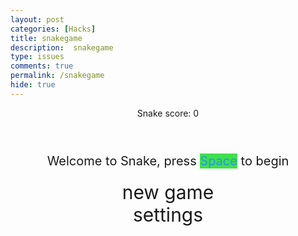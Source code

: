 ```yaml
---
layout: post
categories: [Hacks]
title: snakegame
description:  snakegame
type: issues 
comments: true
permalink: /snakegame
hide: true
---
```


<style>

    body{
    }
    .wrap{
        margin-left: auto;
        margin-right: auto;
    }
    /* Update the background of the canvas to a darker version of the color */
    canvas {
        display: none;
        border-style: solid;
        border-width: 19px;
        border-color: rgba(192, 57, 181, 1);
        background-color: #f7a531ff; /* Darker version of #88bc4c */
    }

    canvas:focus{
        outline: none;
    }

    /* All screens style */
    #gameover p, #setting p, #menu p{
        font-size: 20px;
    }

    #gameover a, #setting a, #menu a{
        font-size: 30px;
        display: block;
    }

    #gameover a:hover, #setting a:hover, #menu a:hover{
        cursor: pointer;
    }

    #gameover a:hover::before, #setting a:hover::before, #menu a:hover::before{
        content: ">";
        margin-right: 10px;
    }

    #menu{
        display: block;
    }

    #gameover{
        display: none;
    }

    #setting{
        display: none;
    }

    #setting input{
        display:none;
    }

    #setting label{
        cursor: pointer;
    }

    #setting input:checked + label{
        background-color: #40e04bff;
        color: #2395f1ff;
    }
</style>


<div class="container">
    <header class="pb-3 mb-4 border-bottom border-primary text-dark">
        <p class="fs-4">Snake score: <span id="score_value">0</span></p>
    </header>
    <div class="container bg-secondary" style="text-align:center;">
        <!-- Main Menu -->
        <div id="menu" class="py-4 text-light">
            <p>Welcome to Snake, press <span style="background-color: #40e04bff; color: #2395f1ff">Space</span> to begin</p>
            <a id="new_game" class="link-alert">new game</a>
            <a id="setting_menu" class="link-alert">settings</a>
        </div>
        <!-- Game Over -->
        <div id="gameover" class="py-4 text-light">
            <p>Game Over, press <span style="background-color: #40e04bff; color: #e82f2fff">space</span> to try again</p>
            <a id="new_game1" class="link-alert">new game</a>
            <a id="setting_menu1" class="link-alert">settings</a>
        </div>
        <!-- Play Screen -->
        <canvas id="snake" class="wrap" width="500" height="500" tabindex="1"></canvas>
        <!-- Settings Screen -->
        <div id="setting" class="py-4 text-light">
            <p>Settings Screen, press <span style="background-color: #40e04bff; color: #000000">space</span> to go back to playing</p>
            <a id="new_game2" class="link-alert">new game</a>
            <br>
            <p>Speed:
                <input id="speed1" type="radio" name="speed" value="110" checked/>
                <label for="speed1">Slow  </label>
                <input id="speed2" type="radio" name="speed" value="80"/>
                <label for="speed2">Medium  </label>
                <input id="speed3" type="radio" name="speed" value="40"/>
                <label for="speed3">Fast  </label>
                <input id="speed4" type="radio" name="speed" value="30"/>
                <label for="speed4">Very Fast  </label>
                <input id="speed5" type="radio" name="speed" value="19"/>
                <label for="speed5">Impossible</label>
            </p>
            <p>Wall:
                <input id="wallon" type="radio" name="wall" value="1" checked/>
                <label for="wallon">On</label>
                <input id="walloff" type="radio" name="wall" value="0"/>
                <label for="walloff">Off</label>
            </p>
        </div>
    </div>
</div>

<script>
    (function(){
        /* Attributes of Game */
        /////////////////////////////////////////////////////////////
        // Canvas & Context
        const canvas = document.getElementById("snake");
        const ctx = canvas.getContext("2d");
        // HTML Game IDs
        const SCREEN_SNAKE = 0;
        const screen_snake = document.getElementById("snake");
        const ele_score = document.getElementById("score_value");
        const speed_setting = document.getElementsByName("speed");
        const wall_setting = document.getElementsByName("wall");
        // HTML Screen IDs (div)
        const SCREEN_MENU = -1, SCREEN_GAME_OVER=1, SCREEN_SETTING=2;
        const screen_menu = document.getElementById("menu");
        const screen_game_over = document.getElementById("gameover");
        const screen_setting = document.getElementById("setting");
        // HTML Event IDs (a tags)
        const button_new_game = document.getElementById("new_game");
        const button_new_game1 = document.getElementById("new_game1");
        const button_new_game2 = document.getElementById("new_game2");
        const button_setting_menu = document.getElementById("setting_menu");
        const button_setting_menu1 = document.getElementById("setting_menu1");
        // Game Control
        const BLOCK = 10;   // size of block rendering
        let SCREEN = SCREEN_MENU;
        let snake;
        let snake_dir;
        let snake_next_dir;
        let snake_speed;
        let food = {x: 0, y: 0};
        let score;
        let wall;
        /* Display Control */
        /////////////////////////////////////////////////////////////
        // 0 for the game
        // 1 for the main menu
        // 2 for the settings screen
        // 3 for the game over screen
        let showScreen = function(screen_opt){
            SCREEN = screen_opt;
            switch(screen_opt){
                case SCREEN_SNAKE:
                    screen_snake.style.display = "block";
                    screen_menu.style.display = "none";
                    screen_setting.style.display = "none";
                    screen_game_over.style.display = "none";
                    break;
                case SCREEN_GAME_OVER:
                    screen_snake.style.display = "block";
                    screen_menu.style.display = "none";
                    screen_setting.style.display = "none";
                    screen_game_over.style.display = "block";
                    break;
                case SCREEN_SETTING:
                    screen_snake.style.display = "none";
                    screen_menu.style.display = "none";
                    screen_setting.style.display = "block";
                    screen_game_over.style.display = "none";
                    break;
            }
        }
        /* Actions and Events  */
        /////////////////////////////////////////////////////////////
        window.onload = function(){
            // HTML Events to Functions
            button_new_game.onclick = function(){newGame();};
            button_new_game1.onclick = function(){newGame();};
            button_new_game2.onclick = function(){newGame();};
            button_setting_menu.onclick = function(){showScreen(SCREEN_SETTING);};
            button_setting_menu1.onclick = function(){showScreen(SCREEN_SETTING);};
            // speed
            setSnakeSpeed(150);
            for(let i = 0; i < speed_setting.length; i++){
                speed_setting[i].addEventListener("click", function(){
                    for(let i = 0; i < speed_setting.length; i++){
                        if(speed_setting[i].checked){
                            setSnakeSpeed(speed_setting[i].value);
                        }
                    }
                });
            }
            // wall setting
            setWall(1);
            for(let i = 0; i < wall_setting.length; i++){
                wall_setting[i].addEventListener("click", function(){
                    for(let i = 0; i < wall_setting.length; i++){
                        if(wall_setting[i].checked){
                            setWall(wall_setting[i].value);
                        }
                    }
                });
            }
            // activate window events
            window.addEventListener("keydown", function(evt) {
                // spacebar detected
                if(evt.code === "Space" && SCREEN !== SCREEN_SNAKE)
                    newGame();
            }, true);
        }
        /* Snake is on the Go (Driver Function)  */
        /////////////////////////////////////////////////////////////
        let mainLoop = function(){
            let _x = snake[0].x;
            let _y = snake[0].y;
            snake_dir = snake_next_dir;   // read async event key
            // Direction 0 - Up, 1 - Right, 2 - Down, 3 - Left
            switch(snake_dir){
                case 0: _y--; break;
                case 1: _x++; break;
                case 2: _y++; break;
                case 3: _x--; break;

            }
            snake.pop(); // tail is removed
            snake.unshift({x: _x, y: _y}); // head is new in new position/orientation
            // Wall Checker
            if(wall === 1){
                // Wall on, Game over test
                if (snake[0].x < 0 || snake[0].x === canvas.width / BLOCK || snake[0].y < 0 || snake[0].y === canvas.height / BLOCK){
                    showScreen(SCREEN_GAME_OVER);
                    return;
                }
            }else{
                // Wall Off, Circle around
                for(let i = 0, x = snake.length; i < x; i++){
                    if(snake[i].x < 0){
                        snake[i].x = snake[i].x + (canvas.width / BLOCK);
                    }
                    if(snake[i].x === canvas.width / BLOCK){
                        snake[i].x = snake[i].x - (canvas.width / BLOCK);
                    }
                    if(snake[i].y < 0){
                        snake[i].y = snake[i].y + (canvas.height / BLOCK);
                    }
                    if(snake[i].y === canvas.height / BLOCK){
                        snake[i].y = snake[i].y - (canvas.height / BLOCK);
                    }
                }
            }
            // Snake vs Snake checker
            for(let i = 1; i < snake.length; i++){
                // Game over test
                if (snake[0].x === snake[i].x && snake[0].y === snake[i].y){
                    showScreen(SCREEN_GAME_OVER);
                    return;
                }
            }
            // Snake eats food checker
            if(checkBlock(snake[0].x, snake[0].y, food.x, food.y)){
                snake[snake.length] = {x: snake[0].x, y: snake[0].y};
                altScore(++score);
                addFood();
                drawFood(food.x, food.y);;
            }
            // Repaint canvas with a dark background
            ctx.beginPath();
            ctx.fillStyle = "#22e5ec65"; // Dark background
            ctx.fillRect(0, 0, canvas.width, canvas.height);
            // Paint snake
           for(let i = 0; i < snake.length; i++){
    if(i === 0){
        drawSnakeHead(snake[i].x, snake[i].y, snake_dir); // 蛇头
    } else {
        activeDot(snake[i].x, snake[i].y); // 身体方块
    }
}

            // Paint food
            drawFood(food.x, food.y);
            // Debug
            //document.getElementById("debug").innerHTML = snake_dir + " " + snake_next_dir + " " + snake[0].x + " " + snake[0].y;
            // Recursive call after speed delay, déjà vu
            setTimeout(mainLoop, snake_speed);
        }
        /* New Game setup */
        /////////////////////////////////////////////////////////////
        let newGame = function(){
            // snake game screen
            showScreen(SCREEN_SNAKE);
            screen_snake.focus();
            // game score to zero
            score = 0;
            altScore(score);
            // initial snake
            snake = [];
            snake.push({x: 0, y: 15});
            snake_next_dir = 1;
            // food on canvas
            addFood();
            // activate canvas event
            canvas.onkeydown = function(evt) {
                changeDir(evt.keyCode);
            }
            mainLoop();
        }
        /* Key Inputs and Actions */
        /////////////////////////////////////////////////////////////
       // 绑定键盘事件
window.addEventListener("keydown", function(evt) {
    if(["ArrowUp","ArrowDown","ArrowLeft","ArrowRight"," "].includes(evt.key)) {
        evt.preventDefault();  // 阻止箭头和空格的默认行为（滚动/翻页）
    }
}, { passive:false });


// 修改 changeDir，让它支持 WASD + Arrow Keys
let changeDir = function(key){
    switch(key) {
        case 65: // A
        case 37: // Left Arrow
            if (snake_dir !== 1) // not right
                snake_next_dir = 3; // then switch left
            break;
        case 87: // W
        case 38: // Up Arrow
            if (snake_dir !== 2) // not down
                snake_next_dir = 0; // then switch up
            break;
        case 68: // D
        case 39: // Right Arrow
            if (snake_dir !== 3) // not left
                snake_next_dir = 1; // then switch right
            break;
        case 83: // S
        case 40: // Down Arrow
            if (snake_dir !== 0) // not up
                snake_next_dir = 2; // then switch down
            break;
    }
}

        /* Dot for Food or Snake part */
        /////////////////////////////////////////////////////////////
        // Snake color will be white
      // 蛇的方块
let activeDot = function(x, y){
    ctx.fillStyle = "#2E7D32"; // 蛇的颜色
    ctx.fillRect(x * BLOCK, y * BLOCK, BLOCK, BLOCK);
}
let drawSnakeHead = function(x, y, direction){
    let px = x * BLOCK;
    let py = y * BLOCK;

    // 🐍 蛇头主体（绿色）
    ctx.fillStyle = "#4CAF50"; // 小青蛇绿色
    ctx.strokeStyle = "#2E7D32";
    ctx.beginPath();

    if(direction === 0 || direction === 2){
        // 竖向椭圆，稍微尖
        ctx.ellipse(px + BLOCK/2, py + BLOCK/2, BLOCK/2, BLOCK*0.7/2, 0, 0, Math.PI*2);
    } else {
        // 横向椭圆，稍微尖
        ctx.ellipse(px + BLOCK/2, py + BLOCK/2, BLOCK*0.7/2, BLOCK/2, 0, 0, Math.PI*2);
    }
    ctx.fill();
    ctx.stroke();

    // 🐍 大眼睛（白色背景 + 黑色瞳孔）
    let eyeSize = BLOCK/3;
    ctx.fillStyle = "white";
    switch(direction){
        case 0: // Up
            ctx.beginPath();
            ctx.arc(px + BLOCK/4, py + BLOCK/3, eyeSize/2, 0, Math.PI*2);
            ctx.arc(px + 3*BLOCK/4, py + BLOCK/3, eyeSize/2, 0, Math.PI*2);
            ctx.fill();
            ctx.fillStyle = "black";
            ctx.beginPath();
            ctx.arc(px + BLOCK/4, py + BLOCK/3, eyeSize/4, 0, Math.PI*2);
            ctx.arc(px + 3*BLOCK/4, py + BLOCK/3, eyeSize/4, 0, Math.PI*2);
            ctx.fill();
            break;
        case 1: // Right
            ctx.beginPath();
            ctx.arc(px + 2*BLOCK/3, py + BLOCK/4, eyeSize/2, 0, Math.PI*2);
            ctx.arc(px + 2*BLOCK/3, py + 3*BLOCK/4, eyeSize/2, 0, Math.PI*2);
            ctx.fill();
            ctx.fillStyle = "black";
            ctx.beginPath();
            ctx.arc(px + 2*BLOCK/3, py + BLOCK/4, eyeSize/4, 0, Math.PI*2);
            ctx.arc(px + 2*BLOCK/3, py + 3*BLOCK/4, eyeSize/4, 0, Math.PI*2);
            ctx.fill();
            break;
        case 2: // Down
            ctx.beginPath();
            ctx.arc(px + BLOCK/4, py + 2*BLOCK/3, eyeSize/2, 0, Math.PI*2);
            ctx.arc(px + 3*BLOCK/4, py + 2*BLOCK/3, eyeSize/2, 0, Math.PI*2);
            ctx.fill();
            ctx.fillStyle = "black";
            ctx.beginPath();
            ctx.arc(px + BLOCK/4, py + 2*BLOCK/3, eyeSize/4, 0, Math.PI*2);
            ctx.arc(px + 3*BLOCK/4, py + 2*BLOCK/3, eyeSize/4, 0, Math.PI*2);
            ctx.fill();
            break;
        case 3: // Left
            ctx.beginPath();
            ctx.arc(px + BLOCK/3, py + BLOCK/4, eyeSize/2, 0, Math.PI*2);
            ctx.arc(px + BLOCK/3, py + 3*BLOCK/4, eyeSize/2, 0, Math.PI*2);
            ctx.fill();
            ctx.fillStyle = "black";
            ctx.beginPath();
            ctx.arc(px + BLOCK/3, py + BLOCK/4, eyeSize/4, 0, Math.PI*2);
            ctx.arc(px + BLOCK/3, py + 3*BLOCK/4, eyeSize/4, 0, Math.PI*2);
            ctx.fill();
            break;
    }

    // 🐍 吐舌头（三角形小舌头）
    ctx.fillStyle = "red";
    ctx.beginPath();
    let tongueLen = BLOCK/2;
    switch(direction){
        case 0: // Up
            ctx.moveTo(px + BLOCK/2, py - tongueLen);
            ctx.lineTo(px + BLOCK/2 - 3, py);
            ctx.lineTo(px + BLOCK/2 + 3, py);
            break;
        case 1: // Right
            ctx.moveTo(px + BLOCK + tongueLen, py + BLOCK/2);
            ctx.lineTo(px + BLOCK, py + BLOCK/2 - 3);
            ctx.lineTo(px + BLOCK, py + BLOCK/2 + 3);
            break;
        case 2: // Down
            ctx.moveTo(px + BLOCK/2, py + BLOCK + tongueLen);
            ctx.lineTo(px + BLOCK/2 - 3, py + BLOCK);
            ctx.lineTo(px + BLOCK/2 + 3, py + BLOCK);
            break;
        case 3: // Left
            ctx.moveTo(px - tongueLen, py + BLOCK/2);
            ctx.lineTo(px, py + BLOCK/2 - 3);
            ctx.lineTo(px, py + BLOCK/2 + 3);
            break;
    }
    ctx.closePath();
    ctx.fill();
}


// 苹果：圆形
let drawFood = function(x, y){
    ctx.fillStyle = "#d13838ff"; // 苹果颜色
    ctx.beginPath();
    ctx.arc(
        x * BLOCK + BLOCK / 2,  // 圆心X（对齐格子中心）
        y * BLOCK + BLOCK / 2,  // 圆心Y
        BLOCK / 2.5,            // 半径
        0,
        Math.PI * 2
    );
    ctx.fill();
    ctx.closePath();

    // 🍏 小绿叶子（可选装饰）
    ctx.fillStyle = "#3fa34d";
    ctx.beginPath();
    ctx.arc(
        x * BLOCK + BLOCK / 2, 
        y * BLOCK + BLOCK / 2 - BLOCK / 2.5, 
        BLOCK / 6,
        0,
        Math.PI * 2
    );
    ctx.fill();
    ctx.closePath();
}

// 生成苹果
let addFood = function(){
    food.x = Math.floor(Math.random() * ((canvas.width / BLOCK) - 1));
    food.y = Math.floor(Math.random() * ((canvas.height / BLOCK) - 1));

    for(let i = 0; i < snake.length; i++){
        if(checkBlock(food.x, food.y, snake[i].x, snake[i].y)){
            addFood();
            return;
        }
    }
    drawFood(food.x, food.y);
}



        /* Collision Detection */
        /////////////////////////////////////////////////////////////
        let checkBlock = function(x, y, _x, _y){
            return (x === _x && y === _y);
        }
        /* Update Score */
        /////////////////////////////////////////////////////////////
        let altScore = function(score_val){
            ele_score.innerHTML = String(score_val);
        }
        /////////////////////////////////////////////////////////////
        // Change the snake speed...
        // 150 = slow
        // 100 = normal
        // 50 = fast
        let setSnakeSpeed = function(speed_value){
            snake_speed = speed_value;
        }
        /////////////////////////////////////////////////////////////
        let setWall = function(wall_value){
            wall = wall_value;
            if(wall === 0){screen_snake.style.borderColor = "#c83d9cff";}
            if(wall === 1){screen_snake.style.borderColor = "#c83d9cff";}
        }
    })();
</script>